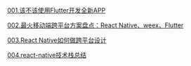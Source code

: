 [001.该不该使用Flutter开发全新APP](https://www.jianshu.com/p/e7b5c2f442d4)  

[002.最火移动端跨平台方案盘点：React Native、weex、Flutter](https://www.cnblogs.com/imstudy/p/9466781.html)  
 
[003.React Native如何做跨平台设计](https://blog.csdn.net/yeana1/article/details/52094471)  

[004.react-native技术栈总结](https://www.jianshu.com/p/95308355c57b)


